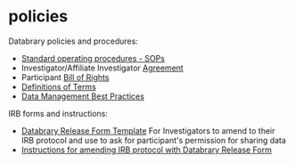 policies
========

Databrary policies and procedures:

- [Standard operating procedures - SOPs](sops.md)
- Investigator/Affiliate Investigator [Agreement](investigator-agmt.md)
- Participant [Bill of Rights](bill-of-rights.md)
- [Definitions of Terms](definitions.md)
- [Data Management Best Practices](best-practices.md)

IRB forms and instructions:

- [Databrary Release Form Template](sharing-release-template.md) 
For Investigators to amend to their IRB protocol and use to ask for participant's permission for sharing data
- [Instructions for amending IRB protocol with Databrary Release Form](sharing-release-instructions.md)
